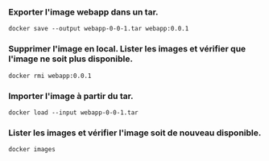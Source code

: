 
### Exporter l'image webapp dans un tar.
```docker save --output webapp-0-0-1.tar webapp:0.0.1```

### Supprimer l'image en local. Lister les images et vérifier que l'image ne soit plus disponible.
```docker rmi webapp:0.0.1```

### Importer l'image à partir du tar. 
```docker load --input webapp-0-0-1.tar```

### Lister les images et vérifier l'image soit de nouveau disponible.
```docker images```

